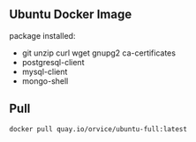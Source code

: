 ## Ubuntu Docker Image

package installed:

- git unzip curl wget gnupg2 ca-certificates
- postgresql-client
- mysql-client
- mongo-shell

## Pull

```
docker pull quay.io/orvice/ubuntu-full:latest
```

